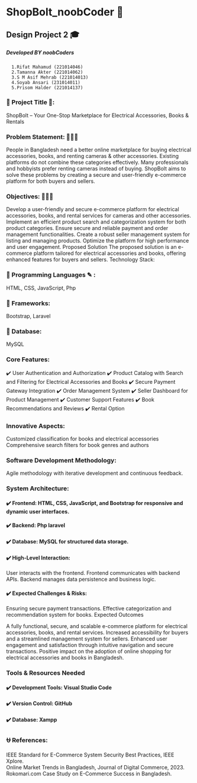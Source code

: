 # ShopBolt_noobCoder 🏬
## Design Project 2 🎓
 
##### Developed BY noobCoders
      1.Rifat Mahamud (221014046)
      2.Tamanna Akter (221014062)
      3.S M Asif Mehrab (221014013)
      4.Soyab Ansari (231014011)
      5.Prisom Halder (221014137)
### 🌟 Project Title 🌟:  
ShopBolt – Your One-Stop Marketplace for Electrical Accessories, Books & Rentals

### Problem Statement: 🔰🔰🔰
People in Bangladesh need a better online marketplace for buying electrical accessories, books, and renting cameras & other accessories. Existing platforms do not combine these categories effectively. Many professionals and hobbyists prefer renting cameras instead of buying. ShopBolt aims to solve these problems by creating a secure and user-friendly e-commerce platform for both buyers and sellers.

### Objectives: 🔶🔶🔶
Develop a user-friendly and secure e-commerce platform for electrical accessories, books, and rental services for cameras and other accessories.
Implement an efficient product search and categorization system for both product categories.
Ensure secure and reliable payment and order management functionalities.
Create a robust seller management system for listing and managing products.
Optimize the platform for high performance and user engagement.
Proposed Solution The proposed solution is an e-commerce platform tailored for electrical accessories and books, offering enhanced features for buyers and sellers.
Technology Stack:

### 🎠 Programming Languages ✎ :
   HTML, CSS, JavaScript, Php
### 🎠 Frameworks: 
   Bootstrap, Laravel
### 🎠 Database: 
   MySQL


### Core Features:


✔️ User Authentication and Authorization
✔️ Product Catalog with Search and Filtering for Electrical Accessories and Books
✔️ Secure Payment Gateway Integration
✔️ Order Management System
✔️ Seller Dashboard for Product Management
✔️ Customer Support Features
✔️ Book Recommendations and Reviews
✔️ Rental  Option

### Innovative Aspects:
Customized classification for books and electrical accessories
Comprehensive search filters for book genres and authors

### Software Development Methodology:
   Agile methodology with iterative development and continuous feedback.
### System Architecture:


#### ✔️ Frontend: HTML, CSS, JavaScript, and Bootstrap for responsive and dynamic user interfaces.
#### ✔️ Backend: Php laravel
#### ✔️ Database: MySQL for structured data storage.
#### ✔️ High-Level Interaction:
 User interacts with the frontend.
 Frontend communicates with backend APIs.
 Backend manages data persistence and business logic.
#### ✔️ Expected Challenges & Risks:
 Ensuring secure payment transactions.
 Effective categorization and recommendation system for books.
 Expected Outcomes

A fully functional, secure, and scalable e-commerce platform for electrical accessories, books, and rental services.
Increased accessibility for buyers and a streamlined management system for sellers.
Enhanced user engagement and satisfaction through intuitive navigation and secure transactions.
Positive impact on the adoption of online shopping for electrical accessories and books in Bangladesh.

### Tools & Resources Needed 
#### ✔️ Development Tools: Visual Studio Code
#### ✔️ Version Control: GitHub
#### ✔️ Database: Xampp

### ⛎ References:
IEEE Standard for E-Commerce System Security Best Practices, IEEE Xplore.<br>
Online Market Trends in Bangladesh, Journal of Digital Commerce, 2023.<br>
Rokomari.com Case Study on E-Commerce Success in Bangladesh.
